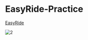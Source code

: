 # EasyRide-Practice

[EasyRide](https://github.com/alekssawa/EasyRide2.local)

![2](resources/EasyRideDemo2.gif)
